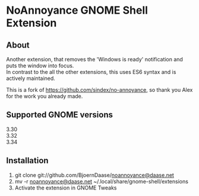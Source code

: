# NoAnnoyance GNOME Shell Extension

## About
Another extension, that removes the 'Windows is ready' notification and puts the window into focus.  
In contrast to the all the other extensions, this uses ES6 syntax and is actively maintained.

This is a fork of https://github.com/sindex/no-annoyance, so thank you Alex for the work you already made.

## Supported GNOME versions
3.30  
3.32  
3.34  

## Installation
1. git clone git://github.com/BjoernDaase/noannoyance@daase.net
2. mv -r noannoyance@daase.net ~/.local/share/gnome-shell/extensions
3. Activate the extension in GNOME Tweaks


